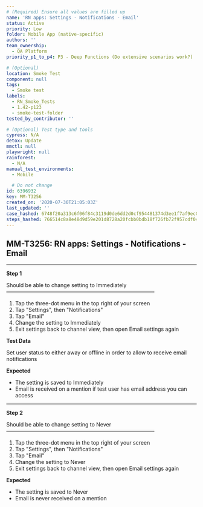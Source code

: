 ```yaml
---
# (Required) Ensure all values are filled up
name: 'RN apps: Settings - Notifications - Email'
status: Active
priority: Low
folder: Mobile App (native-specific)
authors: ''
team_ownership:
  - QA Platform
priority_p1_to_p4: P3 - Deep Functions (Do extensive scenarios work?)

# (Optional)
location: Smoke Test
component: null
tags:
  - Smoke test
labels:
  - RN_Smoke_Tests
  - 1.42-p123
  - smoke-test-folder
tested_by_contributor: ''

# (Optional) Test type and tools
cypress: N/A
detox: Update
mmctl: null
playwright: null
rainforest:
  - N/A
manual_test_environments:
  - Mobile

  # Do not change
id: 6396932
key: MM-T3256
created_on: '2020-07-30T21:05:03Z'
last_updated: ''
case_hashed: 6748f20a313c6f06f84c3119d0de6dd2d0cf954481374d3ee1f7af9ec017a8dce84fcd1bd65b4dbca0e3bdcf37e2ab3a
steps_hashed: 766514c8a8e48d9d59e201d8728a20fcbb0bdb18f726fb72f957cdf047632b05bfde554a563f7dc8e2ecdcd91475a15c
---
```


<!-- (Auto-generated) Based on frontmatter's "key" and "name" -->

## MM-T3256: RN apps: Settings - Notifications - Email

---

**Step 1**

Should be able to change setting to Immediately\
————————————————————————————

1. Tap the three-dot menu in the top right of your screen
2. Tap "Settings", then "Notifications"
3. Tap "Email"
4. Change the setting to Immediately
5. Exit settings back to channel view, then open Email settings again

**Test Data**

Set user status to either away or offline in order to allow to receive email notifications

**Expected**

- The setting is saved to Immediately
- Email is received on a mention if test user has email address you can access

---

**Step 2**

Should be able to change setting to Never\
————————————————————————————

1. Tap the three-dot menu in the top right of your screen
2. Tap "Settings", then "Notifications"
3. Tap "Email"
4. Change the setting to Never
5. Exit settings back to channel view, then open Email settings again

**Expected**

- The setting is saved to Never
- Email is never received on a mention
